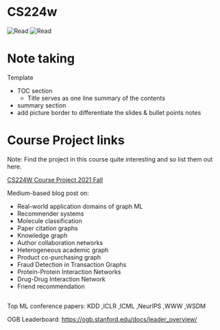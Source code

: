 # CS224w

<img src="https://img.shields.io/badge/Lecs-8 / 19 -green" alt="Read"/>
<img src="https://img.shields.io/badge/Lab-0 / 5 -green" alt="Read"/>


# Note taking 

Template

- TOC section
  - Title serves as one line summary of the contents
- summary section
- add picture border to differentiate the slides & bullet points notes


# Course Project links

Note: Find the project in this course quite interesting and so list them out here.

[CS224W Course Project 2021 Fall](https://docs.google.com/document/d/e/2PACX-1vRMprg-Uz9oEnjXOJpRPJ5oyEXRnJAz9qVeEB04sucx2o2RtQ-HRfom6IWS5ONhfoly0TOmJM7BxIzJ/pub)

Medium-based blog post on:
- Real-world application domains of graph ML
- Recommender systems
- Molecule classification
- Paper citation graphs
- Knowledge graph
- Author collaboration networks
- Heterogeneous academic graph
- Product co-purchasing graph
- Fraud Detection in Transaction Graphs
- Protein-Protein Interaction Networks
- Drug-Drug Interaction Network
- Friend recommendation

## 

Top ML conference papers: KDD ,ICLR ,ICML ,NeurIPS ,WWW ,WSDM

OGB Leaderboard: https://ogb.stanford.edu/docs/leader_overview/